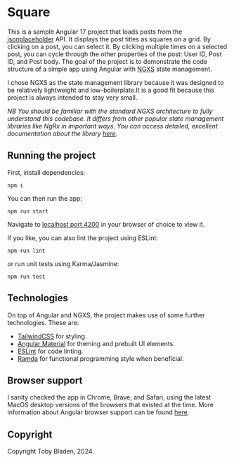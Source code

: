 # Square

This is a sample Angular 17 project that loads posts from the
[jsonplaceholder](https://jsonplaceholder.typicode.com/) API.
It displays the post titles as squares on a grid.
By clicking on a post, you can select it.
By clicking multiple times on a selected post,
you can cycle through the other properties of the post:
User ID, Post ID, and Post body. The goal of the project is
to demonstrate the code structure of a simple app using
Angular with [NGXS](https://www.ngxs.io/) state management.

I chose NGXS as the state management library
because it was designed to be relatively lightweight
and low-boilerplate.It is a good fit because this project is always intended
to stay very small.

_NB You should be familiar with the standard NGXS architecture
to fully understand this codebase. It differs from other popular
state management libraries like NgRx in important ways.
You can access detailed, excellent documentation about the
library [here](https://ngxs.io/)._

## Running the project

First, install dependencies:

`npm i`

You can then run the app:

`npm run start`

Navigate to [localhost port 4200](http://localhost:4200/)
in your browser of choice to view it.

If you like, you can also lint the project using ESLint:

`npm run lint`

or run unit tests using Karma/Jasmine:

`npm run test`

## Technologies

On top of Angular and NGXS,
the project makes use of
some further technologies. These are:

-   [TailwindCSS](https://tailwindcss.com/) for styling.
-   [Angular Material](https://material.angular.io/)
    for theming and prebuilt UI elements.
-   [ESLint](https://eslint.org/) for code linting.
-   [Ramda](https://ramdajs.com/)
    for functional programming style when beneficial.

## Browser support

I sanity checked the app in Chrome, Brave, and Safari,
using the latest MacOS desktop versions of the browsers
that existed at the time.
More information about Angular browser support can be found
[here](https://angular.io/guide/browser-support).

## Copyright

Copyright Toby Bladen, 2024.
